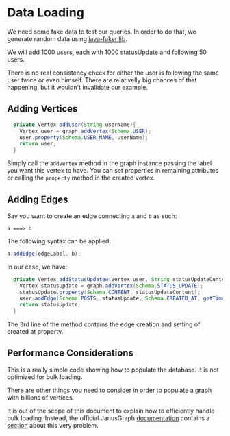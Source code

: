 # Data Loading

We need some fake data to test our queries. In order to do that, we generate
random data using  [java-faker lib](https://github.com/DiUS/java-faker).

We will add 1000 users, each with 1000 statusUpdate and following 50 users.

There is no real consistency check for either the user is following the same
user twice or even himself. There are relativelly big chances of that
happening, but it wouldn't invalidate our example.

## Adding Vertices

```java
  private Vertex addUser(String userName){
    Vertex user = graph.addVertex(Schema.USER);
    user.property(Schema.USER_NAME, userName);
    return user;
  }
```

Simply call the `addVertex` method in the graph instance passing the label you
want this vertex to have. You can set properties in remaining attributes or
calling the `property` method in the created vertex.


## Adding Edges

Say you want to create an edge connecting `a` and `b` as such:

```
a ===> b
```

The following syntax can be applied:

```java
a.addEdge(edgeLabel, b);
```

In our case, we have:

```java
  private Vertex addStatusUpdatew(Vertex user, String statusUpdateContent) {
    Vertex statusUpdate = graph.addVertex(Schema.STATUS_UPDATE);
    statusUpdate.property(Schema.CONTENT, statusUpdateContent);
    user.addEdge(Schema.POSTS, statusUpdate, Schema.CREATED_AT, getTimestamp());
    return statusUpdate;
  }
```

The 3rd line of the method contains the edge creation and setting of created at
property.


## Performance Considerations

This is a really simple code showing how to populate the database. It is not
optimized for bulk loading.

There are other things you need to consider in order to populate a graph with
billions of vertices.

It is out of the scope of this document to explain how to efficiently handle
bulk loading. Instead, the official JanusGraph
[documentation](http://docs.janusgraph.org/latest/) contains a
[section](http://docs.janusgraph.org/latest/bulk-loading.html) about this very
problem.
